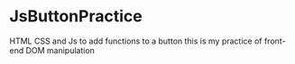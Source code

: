# JsButtonPractice
HTML CSS and Js to add functions to a button
this is my practice of front-end DOM manipulation
